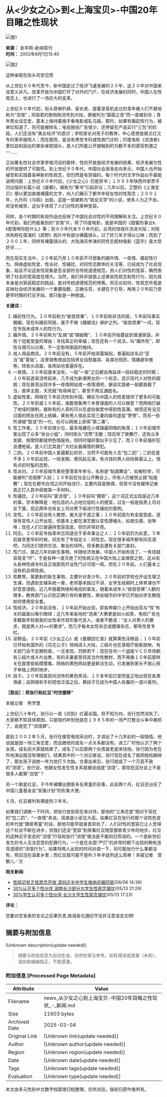# 从<少女之心>到<上海宝贝>-中国20年目睹之性现状

![图1](https://photo.sohu.com/37/72/Img147497237.gif)

**来源：** 金羊网-新闻周刊  
**时间：** 2002年8月1日15:40  

![图2](https://photo.sohu.com/99/54/Img202415499.jpg)

这种亲昵在街头司空见惯

从上世纪８０年代至今，新中国走过了经济飞速发展的２０年，这２０年对中国来说意义非凡。改革开放为中国打开了对外的门户，在经济发展的同时，中国人在性观念上，也进行了一场巨大的变革。

上世纪８０年代初，街头穿喇叭裤、留长发、提着录音机走过的青年被人们不屑地称为“流氓”；邓丽君的歌刚刚流传到大陆，便被列为“靡靡之音”而一度被封杀；青年男女谈恋爱，基本上保持着挽手看电影或轧马路，那时，如果有婚前性行为，被单位知道了，则可能被除名；电视报纸广告很少，还停留在产品实行“三包”的阶段，人们还没有“美女经济”的意识；学校家长对孩子的教育，中心思想是做又红又专的革命接班人；而在医院，是没有男性专科或性病门诊的；印度电影《流浪者》里拉兹和丽达的某些亲昵镜头，是人们所能公开接触到的为数不多的感官刺激之一……

正如著名性社会学家李银河说的那样，性的开放是经济发展的结果，经济发展为性的开放提供了可能性。到上世纪９０年代，中国社会渐渐走向多元，中国人也开始接受和实践着各种新的性观念，但仍然是有禁锢的。每个时代的文学作品似乎最能说明问题：上世纪８０年代初，《少女之心》仍是禁书；１９９３年陕西作家贾平凹出版的长篇小说《废都》，被称为“黄书”引起非议；几年以后，卫慧的《上海宝贝》便以更加直接裸露的文字，向人们展示了都市年轻女性的性观念；２００１年，九丹的《乌鸦》出版，这是一部被称为“妓女文学”的小说，很多人为之不齿，却没有被禁，这似乎体现了人们对性的某种宽容。

同样，各个时期的影视作品也反映了中国社会对性的不同理解和关注。上世纪８０年代初，我们所能看到的“言情”片，除了印度电影，就是中国的《甜蜜的事业》、《爱情啊你姓什么》等；到８０年代末９０年代初，台湾的琼瑶片流进大陆；刘晓庆和杨在葆演的《原野》因片中有部分裸露镜头，过了好几年才得以公映；而到了２００１年，同样有裸露镜头的、大陆演员参演的同性恋题材电影《蓝宇》竟大受好评……

而在现实生活中，２０年前乃至１０年前不可想象的婚外情、一夜情、婚前性行为、网络虚拟性爱、性派对、性骚扰、对同性恋群体的关注等，已经成为了社会现象，姑且不论这些性现象是否全部符合传统道德规范，但人们对性的宽容，确然表明了社会的宽容度在增大。当然，我们并非提倡上述某些性观念和性行为，因为其本身是对家庭稳定的挑战，是对传统道德规范的悖离。但无论如何，性观念毕竟是反映社会经济发展的一个重要指数，正确与否，关键在于引导，再用２０年前乃至更早时期的打压手段，那只能是一种倒退。

**关键词：**
1. 婚前性行为。２０年前称为“偷尝禁果”，１０年前称非法同居，５年前叫事实婚姻，现在叫婚前同居，属于不被《婚姻法》保护之列。“偷尝禁果”一词，现在专指未成年人的性行为。
2. 婚外情。２０年前称为“乱搞”或“搞破鞋”，１０年前开始蔓延到普通家庭，并有个冠冕堂皇的理由：寻找真正的幸福；现在还有一个说法，叫“婚外性”，即性与情可以分离，不一定影响家庭的维持。
3. 成人用品商店。２０年前没有，５年前开始渐露端倪，普遍起店名曰“亚当”或“夏娃”。店里销售商品包括男女自慰器具、各类壮阳药、情趣避孕套等。除街头店面，各网站也普遍存在。
4. 一夜情。２０年前基本没有，一般“一夜”之后都会再延续一段较稳定的时期；１０年前逐渐流传起来，几乎成为新潮男女的一个标志，显示现代人对性的超脱；现在甚至出现许多一夜情网站或一夜情酒吧，据说实践者一般都直截了当，直奔主题，天亮就“有缘再见”，甚至不用互通姓名。
5. 虚拟性爱。网络在５年前流传到中国，确实为中国人的性爱提供了更多的可能性。２０年前或１０年前，谁敢想象两个未曾谋面的人可以做爱？而网络打破了地域的限制，据称有的人真的可以在虚拟做爱中得到性高潮。继而还有没见过面的网友在网上结婚，某些男人借此实现三妻四妾的虚妄“梦想”。而另一些所谓被“耽误”的一代，也可以网络上获得“第二春”。
6. 性工作者。２０年前很少见，最多隐藏在小城镇最阴暗的角落；１０年前城市里出现了众多“坐台小姐”，同时街头“流莺”无数；现在除了歌舞厅，还有众多发廊、按摩院都提供色情服务。但同时强奸案似乎少见了，而２０年前强奸犯会遭枪毙，是人们尤其是广大妇女最痛恨的罪犯。
7. 二奶。２０年前中国人普遍都比较穷，当然不可能有人去“包二奶”；二奶在差不多１０年前出现，一经发掘，便风起云涌，有点钱的男人纷纷甚嚣尘上，很有点赶时髦的态势。
8. 性派对。２０年前城市某些堕落青年参与，名称是“贴面舞会”，如被检举，可能被判“流氓罪”入狱；１０年前在社会公开舞会上，所有人仍被禁止跳“贴面舞”；现在在都市白领之间开始流行，主要内容是换偶，但至今没有媒体记者真正打入其中获取第一手材料。
9. 性骚扰。２０年前叫“耍流氓”，１０年前叫“猥亵”，这个词正式出现是近几年的事。学术解释是：地位高的人占地位低的人的便宜。过去一般是指男上司对女下属，但近两年也有女上司对男下级进行性骚扰的案例。
10. 变性。２０年前没有人敢想，属大逆不道之事；１０年前因为有金星垫底，逐渐有变性人公开出现，但基本上都在演艺圈以变性搏噱头，如胡文阁、张咪咪；现在人们已普遍持宽容态度，但仍非常好奇。
11. 同志。２０年前专指革命志同道合于革命事业之人；１０年前仍为此意，５年前甚至更早的时候，同志有了专指定义：同性恋。现在很多城市都有同志酒吧，为同志们提供交流、聚会的场所。但多数会遭有关部门查封。
12. 性门诊。属近几年的新生事物。伴随经济发展，中国人开始有钱了，一有钱就容易变“坏”，于是各种一度灭绝了的性病又在中国大陆上呈燎原之势，这从街头各种性病专科及正规医院开设性门诊可窥一斑。而在２０年前，人们基本上没有机会得性病。
13. 性教育。属更新的新生事物，主要针对青少年。２０年前的学校也开设生理卫生课，但遇到生殖系统一章，老师基本跳过不讲，女学生经期时上体育课也不好意思请假。近几年随着网络和电视的普及，随着未成年人“偷尝禁果”人数的增多，教育部门认识到正确引导的重要性，某些城市的中学已开始向学生教授如何使用安全套。
14. 性经济。２０年前没有，１０年前开始出现，即各种媒介上开始出现与“性”有关的画面以吸引眼球；近几年来各地的“选美”大赛更是如火如荼，电视广告也多数取年轻貌美的女性来作其形象代言人，或者干脆说：“女人对男人的要求，就是男人对××的要求”。而几乎每本女性杂志或健康杂志，都有性爱专栏。
15. 淫秽品。２０年前《少女之心》或《曼娜回忆录》就算黄色淫秽品；１０年前已开始有国外的《花花公子》悄悄进入大陆，三级片也在录相厅偷偷放映，有关部门会不定期检查，一旦发现，罚款若干；现在任何一个盗版ＶＣＤ市场都有三级片或Ａ片出售，有的夫妻甚至将其当作性教材，而不再像１０年前那样关在屋里偷偷摸摸看。网络的黄色网站更是鲜活生动，已发展到家长不放心孩子单独上网的地步。
16. 段子。２０年前属民间流传的黄色笑话，１０多年前已堂而皇之地出现在各类酒桌；自网络和手机短信泛滥之后，黄段子已成为中国人佐餐的一道兴奋剂。

**［假设］：将张行和红豆“时空挪移”**

本报记者　熊学慧

上世纪八十年代，张行以一首《迟到》红遍全国。但不知为何，张行忽然消失了。大家都不知具体原因，只是隐约听到他是在１９８５年的一场严打整治斗争中被抓了，说是犯了“流氓罪”。

直到２００２年５月，张行在接受电视采访时，才讲出了十几年前的一段隐情。他说就是因一场三角恋爱，而且跟他的成名一点关系都没有。进工厂时他认识了两个女孩，成名前大家就结束了，成名了以后那两个女孩就老是来找他。张行因为老在外地演出就没有理她们，结果其中的一个对记者说，张行现在成名了就把她给踢掉了，那女孩子说她一年为他打９次胎。文章出来后，张行就成了一个万恶不赦的“流氓”。张行说，他跟女性发生性关系就被说成是“流氓”，那现在这社会上不是很多人都算“流氓”？

另一个歌星红豆，于今年被曝出猥亵多名男童的丑事，此前两个月，红豆还出任了中国儿童基金会“安康计划”的形象大使。

６月，红豆被判有期徒刑３年半。

如果我们调换一下时间，把张行放到现在来对待，那他的“三角恋爱”相对于现在的“包二奶”、“一夜情”来说，简直是小巫见大巫。如果红豆在张行的那个谈性色变的年代就“猥亵男童”的话，那他可能早就身首异处了，人们对性的宽容已让人觉得这个社会不断在进步，但我们还没“宽容”到笑看红豆随意猥亵青少年的地步。红豆的这种近乎变态的“流氓”行径和张行“流氓”做法是不能同日而语的。一个是新世纪发生的令人无法忍受的犯罪行为，一个是在全国“严打”的非常时期下出现的稍有违背道德的“流氓行为”。如果将两人出现的时间对调一下，则可能张行什么事都没有，照旧泡在温柔乡里；而红豆就可能不是判３年半徒刑这么简单！本报记者　曾敏儿／文

**相关新闻:**
- [性知识贫乏性观念开放 深圳近半中学生接纳非婚同居](https://news.sohu.com/42/66/news201336642.shtml)(06/06 14:36)
- [30%认可多个性伙伴 湖南长沙部分大学生性观念堪忧](https://news.sohu.com/42/22/news200842242.shtml)(05/13 21:29)
- [30%学生认可多个性伙伴 长沙大学生性观念堪忧](https://news.sohu.com/27/68/news200836827.shtml)(05/13 17:23)

**评论：**

您要对您发表的言论之后果负责,故请各位遵纪守法并注意语言文明!
<!-- tcd_original_link http://news.sohu.com/89/54/news202415489.shtml -->


## 摘要与附加信息

<!-- tcd_abstract -->
[Unknown description(update needed)]
<!-- tcd_abstract_end -->

> 摘要与附加信息为自动生成，仅供检索与参考。如有错误或遗漏（未知），请协助编辑指正，不胜感激。

### 附加信息 [Processed Page Metadata]

| Attribute       | Value                                  |
|-----------------|----------------------------------------|
| Filename        | news_从少女之心到上海宝贝-中国20年目睹之性现状_-_新闻.md                             |
| Size            | 11603 bytes                           |
| Archived Date   | 2025-03-04                             |
| Original Link   | [Unknown link(update needed)]                       |
| Author          | [Unknown author(update needed)]                               |
| Region          | [Unknown region(update needed)]                               |
| Date            | [Unknown date(update needed)]                                 |
| Tags            | [Unknown tags(update needed)]                                 |
| Evaluation            | [Unknown type(update needed)]                                 |
<!-- tcd_table_end -->

本文由多元性别中文数字档案馆归档整理，仅供浏览。版权归原作者所有。
